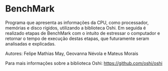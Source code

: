 # BenchMark

Programa que apresenta as informações da CPU, como processador, memórias e disco rígidos, utilizando a biblioteca Oshi.
Em seguida é realizado etapas de BenchMark com o intuito de estressar o computador e retornar o tempo de execução destas etapas,
que futuramente seram analisadas e explicadas.

Autores: Felipe Mathias May, Geovanna Névola e Mateus Morais

Para mais informações sobre a biblioteca Oshi: https://github.com/oshi/oshi

